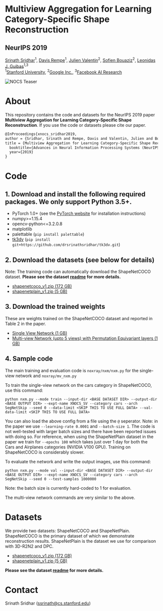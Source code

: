 # Multiview Aggregation for Learning Category-Specific Shape Reconstruction
## NeurIPS 2019
<a href="http://srinathsridhar.com/" target="_blank">Srinath Sridhar</a><sup>1</sup>, <a href="https://davrempe.github.io/" target="_blank">Davis Rempe</a><sup>1</sup>, <a href="https://scholar.google.co.uk/citations?user=pZPD0hMAAAAJ&hl=en" target="_blank">Julien Valentin</a><sup>2</sup>, <a href="http://sofienbouaziz.com/" target="_blank">Sofien Bouaziz</a><sup>2</sup>, <a href="https://geometry.stanford.edu/member/guibas/" target="_blank">Leonidas J. Guibas</a><sup>1,3</sup>
<br>
<sup>1</sup><a href="https://www.stanford.edu/" target="_blank">Stanford University</a>, <sup>2</sup><a href="https://vr.google.com/daydream/" target="_blank">Google Inc.</a>, <sup>3</sup><a href="https://research.fb.com/category/facebook-ai-research/" target="_blank">Facebook AI Research</a>

![NOCS Teaser](xnocs.png)

# About
This repository contains the code and datasets for the NeurIPS 2019 paper **Multiview Aggregation for Learning Category-Specific Shape Reconstruction**. If you use the code or datasets please cite our paper.

```latex
@InProceedings{xnocs_sridhar2019,
author = {Sridhar, Srinath and Rempe, Davis and Valentin, Julien and Bouaziz, Sofien and Guibas, Leonidas J.},
title = {Multiview Aggregation for Learning Category-Specific Shape Reconstruction},
  booktitle={Advances in Neural Information Processing Systems (NeurIPS)},
  year={2019}
}
```

# Code
## 1. Download and install the following required packages. We only support Python 3.5+.

- PyTorch 1.0+ (see the [PyTorch website][1] for installation instructions)
- numpy>=1.15.4
- opencv-python<=3.2.0.8
- matplotlib
- palettable (`pip install palettable`)
- [tk3dv][2] (`pip install git+https://github.com/drsrinathsridhar/tk3dv.git`)

## 2. Download the datasets (see below for details)

Note: The training code can automatically download the ShapeNetCOCO dataset. **Please see the dataset [readme][3] for more details.**

- [shapenetcoco_v1.zip (172 GB)][6]
- [shapenetplain_v1.zip (5 GB)][5]

## 3. Download the trained weights

These are weights trained on the ShapeNetCOCO dataset and reported in Table 2 in the paper.

- [Single View Network (1 GB)][7]
- [Multi-view Network (upto 5 views) with Permutation Equivariant layers (1 GB)][8]

## 4. Sample code

The main training and evaluation code is `noxray/nxm/nxm.py` for the single-view network and `noxray/mv_nxm.py`

To train the single-view network on the cars category in ShapeNetCOCO, use this command:

```
python nxm.py --mode train --input-dir <BASE DATASET DIR> --output-dir <BASE OUTPUT DIR> --expt-name XNOCS_SV --category cars --arch SegNetSkip --seed 0 --data-limit <SKIP THIS TO USE FULL DATA> --val-data-limit <SKIP THIS TO USE FULL DATA>
```

You can also load the above config from a file using the `@` seperator. Note: in the paper we use `--learning-rate 0.0001` and `--batch-size 1`. The code is not well-tested with larger batch sizes and there have been reported issues with doing so. For reference, when using the ShapeNetPlain dataset in the paper we train for `--epochs 100` which takes just over 1 day for both the Cars and Airplanes categories (NVIDIA V100 GPU). Training on ShapeNetCOCO is considerably slower.

To evaluate the network and write the output images, use this command:

```
python nxm.py --mode val --input-dir <BASE DATASET DIR> --output-dir <BASE OUTPUT DIR> --expt-name XNOCS_SV --category cars --arch SegNetSkip --seed 0 --test-samples 1000000
```

Note: the batch size is currently hard-coded to 1 for evaluation.

The multi-view network commands are very similar to the above.

# Datasets

We provide two datasets: ShapeNetCOCO and ShapeNetPlain. ShapeNetCOCO is the primary dataset of which we demonstrate reconstruction results. ShapeNetPlain is the dataset we use for comparison with 3D-R2N2 and DPC.

- [shapenetcoco_v1.zip (172 GB)][6]
- [shapenetplain_v1.zip (5 GB)][5]

**Please see the dataset [readme][3] for more details.**

# Contact

Srinath Sridhar ([ssrinath@cs.stanford.edu][4])

[1]: https://pytorch.org/
[2]: https://github.com/drsrinathsridhar/tk3dv
[3]: dataset/README.md
[4]: mailto:ssrinath@cs.stanford.edu
[5]: http://download.cs.stanford.edu/orion/xnocs/shapenetplain_v1.zip
[6]: http://download.cs.stanford.edu/orion/xnocs/shapenetcoco_v1.zip
[7]: http://download.cs.stanford.edu/orion/xnocs/single_view_shapenet_coco_weights.zip
[8]: http://download.cs.stanford.edu/orion/xnocs/multi_view_5views_variable_shapenet_coco_weights.zip
